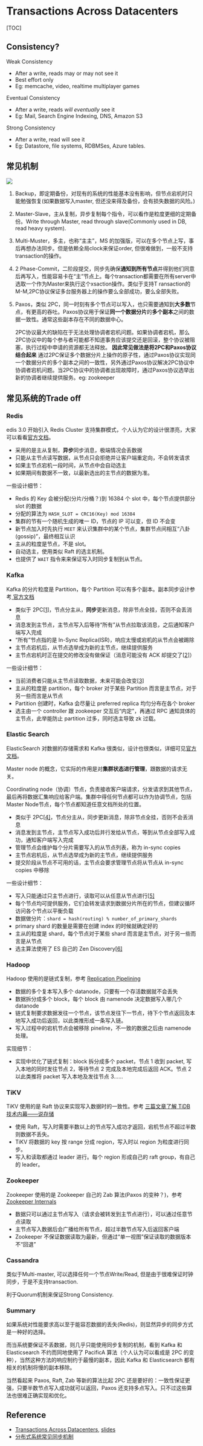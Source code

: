 # Transactions Across Datacenters

[TOC]

## Consistency?

Weak Consistency

- After a write, reads may or may not see it
- Best effort only
- Eg: memcache, video, realtime multiplayer games

Eventual Consistency

- After a write, reads *will eventually* see it
- Eg: Mail, Search Engine Indexing, DNS, Amazon S3

Strong Consistency

- After a write, read will see it
- Eg: Datastore, file systems, RDBMSes, Azure tables.



## 常见机制

![](https://lotabout.me/2019/Data-Synchronization-in-Distributed-System/sync-trade-off.svg)

1. Backup，即定期备份，对现有的系统的性能基本没有影响，但节点宕机时只能勉强恢复(如果数据写入master, 但还没来得及备份，会有损失数据的风险。)

2. Master-Slave，主从复制，异步复制每个指令，可以看作是粒度更细的定期备份。Write through Master, read through slave(Commonly used in DB, read heavy system).

3. Multi-Muster，多主，也称“主主”，MS 的加强版，可以在多个节点上写，事后再想办法同步。但是依赖全局clock来保证order, 但很难做到，一般不支持transaction的操作。

4. 2 Phase-Commit，二阶段提交，同步先确保**通知到所有节点**并得到他们同意后再写入，性能容易卡在“主”节点上。每个transaction都需要在所有server中选取一个作为Master来执行这个xsaction操作。类似于支持T ransaction的M-M,2PC协议保证多台服务器上的操作要么全部成功，要么全部失败。

5. Paxos，类似 2PC，同一时刻有多个节点可以写入，也只需要通知到**大多数**节点，有更高的吞吐。Paxos协议用于保证**同一个数据分片**的**多个副本**之间的数据一致性。通常这些副本存在不同的数据中心。

   2PC协议最大的缺陷在于无法处理协调者宕机问题。如果协调者宕机，那么2PC协议中的每个参与者可能都不知道事务应该提交还是回滚，整个协议被阻塞，执行过程中申请的资源都无法释放。 **因此常见做法是将2PC和Paxos协议结合起来** 通过2PC保证多个数据分片上操作的原子性，通过Paxos协议实现同一个数据分片的多个副本之间的一致性，另外通过Paxos协议解决2PC协议中协调者宕机问题。当2PC协议中的协调者出现故障时，通过Paxos协议选举出新的协调者继续提供服务。eg: zookeeper



## 常见系统的Trade off

### Redis

edis 3.0 开始引入 Redis Cluster 支持集群模式，个人认为它的设计很漂亮，大家可以看看[官方文档](https://redis.io/topics/cluster-spec)。

- 采用的是主从复制，**异步**同步消息，极端情况会丢数据
- 只能从主节点读写数据，从节点只会拒绝并让客户端重定向，不会转发请求
- 如果主节点宕机一段时间，从节点中会自动选主
- 如果期间有数据不一致，以最新选出的主节点的数据为准。

一些设计细节：

- Redis 的 Key 会被分配(分片/分桶？)到 16384 个 slot 中，每个节点提供部分 slot 的数据
- 分配的算法为 `HASH_SLOT = CRC16(Key) mod 16384`
- 集群的节有一个随机生成的唯一 ID，节点的 IP 可以变，但 ID 不会变
- 新节点加入时先执行 `MEET` 来认识集群中的某个节点，集群节点间相互“八卦(gossip)”，最终相互认识
- 主从的粒度是节点，不是 slot。
- 自动选主，使用类似 Raft 的选主机制。
- 也提供了 `WAIT` 指令来来保证写入时同步复制到从节点。

### Kafka

Kafka 的分片粒度是 Partition，每个 Partition 可以有多个副本。副本同步设计参考[ 官方文档](https://cwiki.apache.org/confluence/display/KAFKA/Kafka+Replication)

- 类似于 2PC[[1\]](https://lotabout.me/2019/Data-Synchronization-in-Distributed-System/#fn1)，节点分主从，**同步**更新消息，除非节点全挂，否则不会丢消息
- 消息发到主节点，主节点写入后等待“所有”从节点拉取该消息，之后通知客户端写入完成
- “所有”节点指的是 In-Sync Replica(ISR)，响应太慢或宕机的从节点会被踢除
- 主节点宕机后，从节点选举成为新的主节点，继续提供服务
- 主节点宕机时正在提交的修改没有做保证（消息可能没有 ACK 却提交了[[2\]](https://lotabout.me/2019/Data-Synchronization-in-Distributed-System/#fn2)）

一些设计细节：

- 当前消费者只能从主节点读取数据，未来可能会改变[[3\]](https://lotabout.me/2019/Data-Synchronization-in-Distributed-System/#fn3)
- 主从的粒度是 partition，每个 broker 对于某些 Partition 而言是主节点，对于另一些而言是从节点
- Partition 创建时，Kafka 会尽量让 preferred replica 均匀分布在各个 broker
- 选主由一个 controller 跟 zookeeper 交互后“内定”，再通过 RPC 通知具体的主节点，此举能防止 partition 过多，同时选主导致 zk 过载。

### Elastic Search

ElasticSearch 对数据的存储需求和 Kafka 很类似，设计也很类似，详细可见[官方文档](https://www.elastic.co/guide/en/elasticsearch/guide/current/distributed-docs.html)。

Master node 的概念，它实际的作用是对**集群状态进行管理**，跟数据的请求无关。

Coordinating node（协调）节点，负责接收客户端请求，分发请求到其他节点，最后再将数据汇集响应给客户端。集群中得任何节点都可以作为协调节点，包括Master Node节点，每个节点都知道任意文档所处的位置。

- 类似于 2PC[[4\]](https://lotabout.me/2019/Data-Synchronization-in-Distributed-System/#fn4)，节点分主从，同步更新消息，除非节点全挂，否则不会丢消息
- 消息发到主节点，主节点写入成功后并行发给从节点，等到从节点全部写入成功，通知客户端写入完成
- 管理节点会维护每个分片需要写入的从节点列表，称为 in-sync copies
- 主节点宕机后，从节点选举成为新的主节点，继续提供服务
- 提交阶段从节点不可用的话，主节点会要求管理节点将从节点从 in-sync copies 中移除

一些设计细节：

- 写入只能通过只主节点进行，读取可以从任意从节点进行[[5\]](https://lotabout.me/2019/Data-Synchronization-in-Distributed-System/#fn5)
- 每个节点均可提供服务，它们会转发请求到数据分片所在的节点，但建议循环访问各个节点以平衡负载
- 数据做分片：`shard = hash(routing) % number_of_primary_shards`
- primary shard 的数量是需要在创建 index 的时候就确定好的
- 主从的粒度是 shard，每个节点对于某些 shard 而言是主节点，对于另一些而言是从节点
- 选主算法使用了 ES 自己的 Zen Discovery[[6\]](https://lotabout.me/2019/Data-Synchronization-in-Distributed-System/#fn6)

### Hadoop

Hadoop 使用的是链式复制，参考 [Replication Pipelining](http://hadoop.apache.org/docs/current/hadoop-project-dist/hadoop-hdfs/HdfsDesign.html#Replication_Pipelining)

- 数据的多个复本写入多个 datanode，只要有一个存活数据就不会丢失
- 数据拆分成多个 block，每个 block 由 namenode 决定数据写入哪几个 datanode
- 链式复制要求数据发往一个节点，该节点发往下一节点，待下个节点返回及本地写入成功后返回，以此类推形成一条写入链。
- 写入过程中的宕机节点会被移除 pineline，不一致的数据之后由 namenode 处理。

实现细节：

- 实现中优化了链式复制：block 拆分成多个 packet，节点 1 收到 packet, 写入本地的同时发往节点 2，等待节点 2 完成及本地完成后返回 ACK。节点 2 以此类推将 packet 写入本地及发往节点 3……

### TiKV

TiKV 使用的是 Raft 协议来实现写入数据时的一致性。参考 [三篇文章了解 TiDB 技术内幕——说存储](https://zhuanlan.zhihu.com/p/26967545)

- 使用 Raft，写入时需要半数以上的节点写入成功才返回，宕机节点不超过半数则数据不丢失。
- TiKV 将数据的 key 按 range 分成 region，写入时以 region 为粒度进行同步。
- 写入和读取都通过 leader 进行。每个 region 形成自己的 raft group，有自己的 leader。

### Zookeeper

Zookeeper 使用的是 Zookeeper 自己的 Zab 算法(Paxos 的变种？)，参考 [Zookeeper Internals](https://zookeeper.apache.org/doc/r3.5.5/zookeeperInternals.html)

- 数据只可以通过主节点写入（请求会被转发到主节点进行），可以通过任意节点读取
- 主节点写入数据后会广播给所有节点，超过半数节点写入后返回客户端
- Zookeeper 不保证数据读取为最新，但通过“单一视图”保证读取的数据版本不“回退”



### Cassandra

类似于Multi-master, 可以选择任何一个节点Write/Read, 但是由于很难保证时钟同步，于是不支持transaction.

利于Quorum机制来保证Strong Consistency.

### Summary

如果系统对性能要求高以至于能容忍数据的丢失(Redis)，则显然异步的同步方式是一种好的选择。

而当系统要保证不丢数据，则几乎只能使用同步复制的机制，看到 Kafka 和 Elasticsearch 不约而同地使用了 PacificA 算法（个人认为可以看成是 2PC 的变种），当然这种方法的响应制约于最慢的副本，因此 Kafka 和 Elasticsearch 都有相关的机制将慢的副本移除。

当然看起来 Paxos, Raft, Zab 等新的算法比起 2PC 还是要好的：一致性保证更强，只要半数节点写入成功就可以返回，Paxos 还支持多点写入。只不过这些算法也很难正确实现和优化。

## Reference

- [Transactions Across Datacenters](https://www.youtube.com/watch?v=srOgpXECblk), [slides](https://snarfed.org/transactions_across_datacenters_io.html)
- [分布式系统常见同步机制](https://lotabout.me/2019/Data-Synchronization-in-Distributed-System/)

